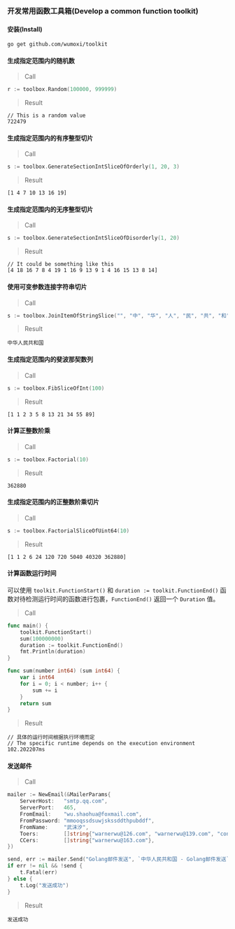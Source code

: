 ### 开发常用函数工具箱(Develop a common function toolkit)

#### 安装(Install)

```shell
go get github.com/wumoxi/toolkit
```

#### 生成指定范围内的随机数

> Call

```go
r := toolbox.Random(100000, 999999)
```

> Result

```text
// This is a random value
722479
```

#### 生成指定范围内的有序整型切片

> Call

```go
s := toolbox.GenerateSectionIntSliceOfOrderly(1, 20, 3)
```

> Result

```text
[1 4 7 10 13 16 19]
```


#### 生成指定范围内的无序整型切片

> Call

```go
s := toolbox.GenerateSectionIntSliceOfDisorderly(1, 20)
```

> Result

```text
// It could be something like this
[4 18 16 7 8 4 19 1 16 9 13 9 1 4 16 15 13 8 14]
```

#### 使用可变参数连接字符串切片

> Call

```go
s := toolbox.JoinItemOfStringSlice("", "中", "华", "人", "民", "共", "和", "国")
```

> Result

```text
中华人民共和国
```

#### 生成指定范围内的斐波那契数列

> Call

```go
s := toolbox.FibSliceOfInt(100)
```

> Result

```text
[1 1 2 3 5 8 13 21 34 55 89]
```

#### 计算正整数阶乘

> Call

```go
s := toolbox.Factorial(10)
```

> Result

```text
362880
```

#### 生成指定范围内的正整数阶乘切片

> Call

```go
s := toolbox.FactorialSliceOfUint64(10)
```

> Result

```text
[1 1 2 6 24 120 720 5040 40320 362880]
```

#### 计算函数运行时间

可以使用 `toolkit.FunctionStart()` 和 `duration := toolkit.FunctionEnd()` 函数对待检测运行时间的函数进行包裹，`FunctionEnd()` 返回一个 `Duration` 值。

> Call

```go
func main() {
	toolkit.FunctionStart()
	sum(100000000)
	duration := toolkit.FunctionEnd()
	fmt.Println(duration)
}

func sum(number int64) (sum int64) {
	var i int64
	for i = 0; i < number; i++ {
		sum += i
	}
	return sum
}
```

> Result

```text
// 具体的运行时间根据执行环境而定
// The specific runtime depends on the execution environment
102.202207ms
```

#### 发送邮件

> Call

```go
mailer := NewEmail(&MailerParams{
    ServerHost:   "smtp.qq.com",
    ServerPort:   465,
    FromEmail:    "wu.shaohua@foxmail.com",
    FromPassword: "mmooqssdsuwjskssddthpubddf",
    FromName:     "武沫汐",
    Toers:        []string{"warnerwu@126.com", "warnerwu@139.com", "contact.shaohua@gmail.com"},
    CCers:        []string{"warnerwu@163.com"},
})

send, err := mailer.Send("Golang邮件发送", `中华人民共和国 - Golang邮件发送`, "text/plain")
if err != nil && !send {
    t.Fatal(err)
} else {
    t.Log("发送成功")
}
```

> Result

```text
发送成功
```

